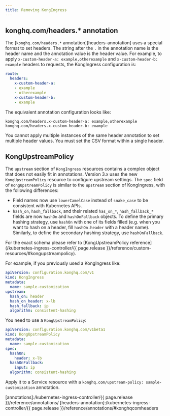 ```yaml
---
title: Removing KongIngress
---
```


## konghq.com/headers.* annotation

The [`konghq.com/headers.*` annotation][headers-annotation] uses a special
format to set headers. The string after the `.` in the annotation name is the
header name and the annotation value is the header value. For example, to apply
`x-custom-header-a: example,otherexample` and `x-custom-header-b: example`
headers to requests, the KongIngress configuration is:

```yaml
route:
  headers:
    x-custom-header-a:
    - example
    - otherexample
    x-custom-header-b:
    - example
```

The equivalent annotation configuration looks like:

```text
konghq.com/headers.x-custom-header-a: example,otherexample
konghq.com/headers.x-custom-header-b: example
```

You cannot apply multiple instances of the same header annotation to
set multiple header values. You must set the CSV format within a single header.

## KongUpstreamPolicy

The `upstream` section of `KongIngress` resources contains a complex object that does not easily fit in annotations. Version 3.x uses the new `KongUpstreamPolicy` resource to configure upstream settings. The `spec` field of `KongUpstreamPolicy` is similar to the `upstream` section of KongIngress, with the following differences:

- Field names now use `lowerCamelCase` instead of `snake_case` to be consistent with Kubernetes APIs.
- `hash_on`, `hash_fallback`, and their related `has_on_*`, `hash_fallback_*` fields are now `hashOn` and `hashOnFallback` objects. To define the primary hashing strategy, use `hashOn` with one of its fields filled (e.g. when you want to hash on a header, fill `hashOn.header` with a header name). Similarly, to define the secondary hashing strategy, use `hashOnFallback`.

For the exact schema please refer to [KongUpstreamPolicy reference](/kubernetes-ingress-controller/{{ page.release }}/reference/custom-resources/#kongupstreampolicy). 

For example, if you previously used a KongIngress like:

```yaml
apiVersion: configuration.konghq.com/v1
kind: KongIngress
metadata:
  name: sample-customization
upstream:
  hash_on: header
  hash_on_header: x-lb
  hash_fallback: ip
  algorithm: consistent-hashing
```

You need to use a `KongUpstreamPolicy`:

```yaml
apiVersion: configuration.konghq.com/v1beta1
kind: KongUpstreamPolicy
metadata:
  name: sample-customization
spec:
  hashOn: 
    header: x-lb
  hashOnFallback: 
    input: ip
  algorithm: consistent-hashing
```

Apply it to a Service resource with a `konghq.com/upstream-policy: sample-customization` annotation.

[annotations]:/kubernetes-ingress-controller/{{ page.release }}/reference/annotations/
[headers-annotation]:/kubernetes-ingress-controller/{{ page.release }}/reference/annotations/#konghqcomheaders
